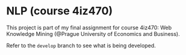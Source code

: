 # NLP (course 4iz470)

This project is part of my final assignment for course 4iz470: Web Knowledge Mining (@Prague University of Economics and Business).

Refer to the `develop` branch to see what is being developed.
